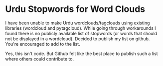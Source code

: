 # Urdu Stopwords for Word Clouds
I have been unable to make Urdu wordclouds/tagclouds using existing libraries (wordcloud and pytagcloud). While going through workarounds I found there is no publicly available list of stopwords (or words that should not be displayed in a wordcloud). Decided to publish my list on github. You're encouraged to add to the list.

Yes, this isn't code. But Github felt like the best place to publish such a list where others could contribute to.
